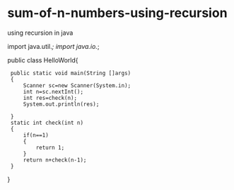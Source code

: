 # sum-of-n-numbers-using-recursion
using recursion in java


import java.util.*;
import java.io.*;

public class HelloWorld{

     public static void main(String []args)
     {
         Scanner sc=new Scanner(System.in);
         int n=sc.nextInt();
         int res=check(n);
         System.out.println(res);
     
     }
     static int check(int n)
     {
         if(n==1)
         {
             return 1;
         }
         return n+check(n-1);
     }
}
